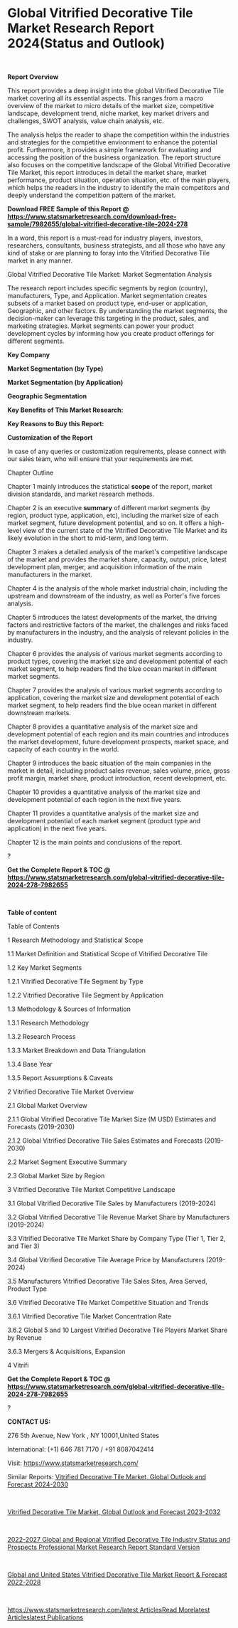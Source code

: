 <h1>Global Vitrified Decorative Tile Market Research Report 2024(Status and Outlook)</h1><br/><p><strong>Report Overview</strong></p>
 
 
 
 <p>This report provides a deep insight into the global Vitrified Decorative Tile market covering all its essential aspects. This ranges from a macro overview of the market to micro details of the market size, competitive landscape, development trend, niche market, key market drivers and challenges, SWOT analysis, value chain analysis, etc.</p>
 
 
 
 <p>The analysis helps the reader to shape the competition within the industries and strategies for the competitive environment to enhance the potential profit. Furthermore, it provides a simple framework for evaluating and accessing the position of the business organization. The report structure also focuses on the competitive landscape of the Global Vitrified Decorative Tile Market, this report introduces in detail the market share, market performance, product situation, operation situation, etc. of the main players, which helps the readers in the industry to identify the main competitors and deeply understand the competition pattern of the market.</p>
 
 
 
 <p><strong>Download FREE Sample of this Report @ <a href="https://www.statsmarketresearch.com/download-free-sample/7982655/global-vitrified-decorative-tile-2024-278">https://www.statsmarketresearch.com/download-free-sample/7982655/global-vitrified-decorative-tile-2024-278</a></strong></p>
 
 
 
 <p>In a word, this report is a must-read for industry players, investors, researchers, consultants, business strategists, and all those who have any kind of stake or are planning to foray into the Vitrified Decorative Tile market in any manner.</p>
 
 
 
 <p>Global Vitrified Decorative Tile Market: Market Segmentation Analysis</p>
 
 
 
 <p>The research report includes specific segments by region (country), manufacturers, Type, and Application. Market segmentation creates subsets of a market based on product type, end-user or application, Geographic, and other factors. By understanding the market segments, the decision-maker can leverage this targeting in the product, sales, and marketing strategies. Market segments can power your product development cycles by informing how you create product offerings for different segments.</p>
 
 
 
 <p><strong>Key Company</strong></p>
 
 
 
 <p><strong>Market Segmentation (by Type)</strong></p>
 
 
 
 <p><strong>Market Segmentation (<strong>by Application</strong>)</strong></p>
 
 
 
 <p><strong>Geographic Segmentation</strong></p>
 
 
 
 <p><strong>Key Benefits of This Market Research:</strong></p>
 
 
 
 <p><strong>Key <strong>Reasons to Buy</strong> this Report:</strong></p>
 
 
 
 <p><strong>Customization of the Report</strong></p>
 
 
 
 <p>In case of any queries or customization requirements, please connect with our sales team, who will ensure that your requirements are met.</p>
 
 
 
 <p>Chapter Outline</p>
 
 
 
 <p>Chapter 1 mainly introduces the statistical <strong>scope</strong> of the report, market division standards, and market research methods.</p>
 
 
 
 <p>Chapter 2 is an executive <strong>summary</strong> of different market segments (by region, product type, application, etc), including the market size of each market segment, future development potential, and so on. It offers a high-level view of the current state of the Vitrified Decorative Tile Market and its likely evolution in the short to mid-term, and long term.</p>
 
 
 
 <p>Chapter 3 makes a detailed analysis of the market&#39;s competitive landscape of the market and provides the market share, capacity, output, price, latest development plan, merger, and acquisition information of the main manufacturers in the market.</p>
 
 
 
 <p>Chapter 4 is the analysis of the whole market industrial chain, including the upstream and downstream of the industry, as well as Porter&#39;s five forces analysis.</p>
 
 
 
 <p>Chapter 5 introduces the latest developments of the market, the driving factors and restrictive factors of the market, the challenges and risks faced by manufacturers in the industry, and the analysis of relevant policies in the industry.</p>
 
 
 
 <p>Chapter 6 provides the analysis of various market segments according to product types, covering the market size and development potential of each market segment, to help readers find the blue ocean market in different market segments.</p>
 
 
 
 <p>Chapter 7 provides the analysis of various market segments according to application, covering the market size and development potential of each market segment, to help readers find the blue ocean market in different downstream markets.</p>
 
 
 
 <p>Chapter 8 provides a quantitative analysis of the market size and development potential of each region and its main countries and introduces the market development, future development prospects, market space, and capacity of each country in the world.</p>
 
 
 
 <p>Chapter 9 introduces the basic situation of the main companies in the market in detail, including product sales revenue, sales volume, price, gross profit margin, market share, product introduction, recent development, etc.</p>
 
 
 
 <p>Chapter 10 provides a quantitative analysis of the market size and development potential of each region in the next five years.</p>
 
 
 
 <p>Chapter 11 provides a quantitative analysis of the market size and development potential of each market segment (product type and application) in the next five years.</p>
 
 
 
 <p>Chapter 12 is the main points and conclusions of the report.</p>
 
 
 
 <p>? </p>
 
 
 
 <div><b>Get the Complete Report & TOC @ <a href="https://www.statsmarketresearch.com/global-vitrified-decorative-tile-2024-278-7982655">https://www.statsmarketresearch.com/global-vitrified-decorative-tile-2024-278-7982655</a></b></div>
 
 
 
 <p><br />
 
 <b>Table of content</b></p>
 
 
 
 <p>Table of Contents<br />
 
 1 Research Methodology and Statistical Scope<br />
 
 1.1 Market Definition and Statistical Scope of Vitrified Decorative Tile<br />
 
 1.2 Key Market Segments<br />
 
 1.2.1 Vitrified Decorative Tile Segment by Type<br />
 
 1.2.2 Vitrified Decorative Tile Segment by Application<br />
 
 1.3 Methodology & Sources of Information<br />
 
 1.3.1 Research Methodology<br />
 
 1.3.2 Research Process<br />
 
 1.3.3 Market Breakdown and Data Triangulation<br />
 
 1.3.4 Base Year<br />
 
 1.3.5 Report Assumptions & Caveats<br />
 
 2 Vitrified Decorative Tile Market Overview<br />
 
 2.1 Global Market Overview<br />
 
 2.1.1 Global Vitrified Decorative Tile Market Size (M USD) Estimates and Forecasts (2019-2030)<br />
 
 2.1.2 Global Vitrified Decorative Tile Sales Estimates and Forecasts (2019-2030)<br />
 
 2.2 Market Segment Executive Summary<br />
 
 2.3 Global Market Size by Region<br />
 
 3 Vitrified Decorative Tile Market Competitive Landscape<br />
 
 3.1 Global Vitrified Decorative Tile Sales by Manufacturers (2019-2024)<br />
 
 3.2 Global Vitrified Decorative Tile Revenue Market Share by Manufacturers (2019-2024)<br />
 
 3.3 Vitrified Decorative Tile Market Share by Company Type (Tier 1, Tier 2, and Tier 3)<br />
 
 3.4 Global Vitrified Decorative Tile Average Price by Manufacturers (2019-2024)<br />
 
 3.5 Manufacturers Vitrified Decorative Tile Sales Sites, Area Served, Product Type<br />
 
 3.6 Vitrified Decorative Tile Market Competitive Situation and Trends<br />
 
 3.6.1 Vitrified Decorative Tile Market Concentration Rate<br />
 
 3.6.2 Global 5 and 10 Largest Vitrified Decorative Tile Players Market Share by Revenue<br />
 
 3.6.3 Mergers & Acquisitions, Expansion<br />
 
 4 Vitrifi</p>
 
 
 
 <div><b>Get the Complete Report & TOC @ <a href="https://www.statsmarketresearch.com/global-vitrified-decorative-tile-2024-278-7982655">https://www.statsmarketresearch.com/global-vitrified-decorative-tile-2024-278-7982655</a></b></div>
 
 
 
 <p>? </p>
 
 
 
 <p><b>CONTACT US:</b><br />
 
 276 5th Avenue, New York , NY 10001,United States<br />
 
 International: (+1) 646 781 7170 / +91 8087042414<br />
 
 Visit: <a href="https://www.statsmarketresearch.com/">https://www.statsmarketresearch.com/</a><br />
 
 Similar Reports: <a href="https://www.statsmarketresearch.com/global-vitrified-decorative-tile-2024-278-7982655">Vitrified Decorative Tile Market, Global Outlook and Forecast 2024-2030</a><br />
 
 <br />
 
 <a href="https://www.statsmarketresearch.com/global-vitrified-decorative-tile-2024-278-7982655">Vitrified Decorative Tile Market, Global Outlook and Forecast 2023-2032</a><br />
 
 <br />
 
 <a href="https://www.statsmarketresearch.com/global-vitrified-decorative-tile-2024-278-7982655">2022-2027 Global and Regional Vitrified Decorative Tile Industry Status and Prospects Professional Market Research Report Standard Version</a><br />
 
 <br />
 
 <a href="https://www.statsmarketresearch.com/global-vitrified-decorative-tile-2024-278-7982655">Global and United States Vitrified Decorative Tile Market Report & Forecast 2022-2028</a><br />
 
 <br />
 
 <a href="https://gyeongbokgung.com">https://www.statsmarketresearch.com/</a><a href="https://hallyeomaritime.com">latest Articles</a><a href="https://jingwansa.com">Read More</a><a href="https://nguoiviet.jp/">latest Articles</a><a href="https://www.intelmarketresearch.com/">latest Publications</a></p>